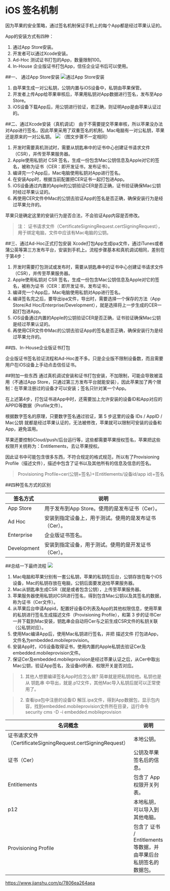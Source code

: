 # iOS 签名机制
因为苹果的安全策略，通过签名机制保证手机上的每个App都是经过苹果认证的。

App的安装方式有四种：
1. 通过App Store安装。
2. 开发者可以通过Xcode安装。
3. Ad-Hoc 测试证书打包的App，数量限制100。
4. In-House 企业版证书打包App，信任企业证书后可以使用。

##一、 通过App Store安装
![通过App Store安装](https://upload-images.jianshu.io/upload_images/1977357-31ea9971ed195e9f.png?imageMogr2/auto-orient/strip|imageView2/2/w/875)

1. 由苹果生成一对公私钥，公钥内置与iOS设备中，私钥由苹果保管。
2. 开发者上传App给苹果审核后，苹果用私钥对App数据进行签名，发布至App Store。
3. iOS设备下载App后，用公钥进行验证，若正确，则证明App是由苹果认证过的。

##二、通过Xcode安装（真机调试）
由于不需要提交苹果审核，所以苹果没办法对App进行签名，因此苹果采用了双重签名的机制。Mac电脑有一对公私钥，苹果还是原来的一对公私钥。
![](https://upload-images.jianshu.io/upload_images/1977357-237e74f9f2eae3cd.png?imageMogr2/auto-orient/strip|imageView2/2/w/1200)
（图文步骤不一定相同）

1. 开发时需要真机测试时，需要从钥匙串中的证书中心创建证书请求文件（CSR），并传至苹果服务器。
2. Apple使用私钥对 CSR 签名，生成一份包含Mac公钥信息及Apple对它的签名，被称为证书（CER：即开发证书，发布证书）。
3. 编译完一个App后，Mac电脑使用私钥对App进行签名。
4. 在安装App时，根据当前配置把CER证书一起打包进App。
5. iOS设备通过内置的Apple的公钥验证CER是否正确，证书验证确保Mac公钥时经过苹果认证的。
6. 再使用CER文件中Mac的公钥去验证App的签名是否正确，确保安装行为是经过苹果允许的。

苹果只是确定这里的安装行为是否合法，不会验证App内容是否修改。
>注： 证书请求文件（CertificateSigningRequest.certSigningRequest），用于绑定电脑，文件中应该有Mac电脑的公钥。

##三、通过Ad-Hoc正式打包安装
Xcode打包App生成ipa文件，通过iTunes或者蒲公英等第三方发布平台，安装到手机上。流程步骤基本和真机调试相同，差别在于第4步：

1. 开发时需要打包测试或发布时，需要从钥匙串中的证书中心创建证书请求文件（CSR），并传至苹果服务器。
2. Apple使用私钥对 CSR 签名，生成一份包含Mac公钥信息及Apple对它的签名，被称为证书（CER：即开发证书，发布证书）。
3. 编译完一个App后，Mac电脑使用私钥对App进行签名。
4. 编译签名完之后，要导出ipa文件，导出时，需要选择一个保存的方法（App Store/Ad Hoc/Enterprise/Development），就是选择将上一步生成的CER一起打包进App。
5. iOS设备通过内置的Apple的公钥验证CER是否正确，证书验证确保Mac公钥是经过苹果认证的。
6. 再使用CER文件中Mac的公钥去验证App的签名是否正确，确保安装行为是经过苹果允许的。

##四、In-House企业版证书打包

企业版证书签名验证流程和Ad-Hoc差不多。只是企业版不限制设备数，而且需要用户在iOS设备上手动点击信任证书。

##附加一些东西
通过真机调试安装和证书打包安装，不加限制，可能会导致被滥用（不通过App Store，只通过第三方发布平台就能安装），因此苹果加了两个限制：在苹果注册过的设备才可以安装；签名只针对某一个App。

在上述第4步，打包证书进App中时，还需要加上允许安装的设备ID和App对应的APPID等数据（Profile文件）。

根据数字签名的原理，只要数字签名通过验证，第 5 步这里的设备 IDs / AppID / Mac公钥 就都是经过苹果认证的，无法被修改，苹果就可以限制可安装的设备和App，避免滥用。

苹果还要控制iCloud/push/后台运行等，这些都需要苹果授权签名，苹果把这些权限开关统称为：Entitlements，去让苹果授权。

因此证书中可能包含很多东西，不符合规定的格式规范，所以有了Provisioning Profile（描述文件），描述中包含了证书以及其他所有的信息及信息的签名。

>Provisioning Profile=cer(公钥+签名)+(Entitlements/设备id/app id)+签名

##四种签名方式的区别

|签名方式|说明|
|----|----|
|App Store 	|用于发布到App Store。使用的是发布证书（Cer）。|
|Ad Hoc 	|安装到指定设备上，用于测试。使用的是发布证书（Cer）。|
|Enterprise 	|企业版证书签名。|
|Development 	|安装到指定设备，用于测试。使用的是开发证书（Cer）。|

##总结一下最终流程
![](https://upload-images.jianshu.io/upload_images/1977357-5528d12eb4b5e25a.png?imageMogr2/auto-orient/strip|imageView2/2/w/1200)


1. Mac电脑和苹果分别有一套公私钥，苹果的私钥在后台，公钥存放在每个iOS设备，Mac的私钥存放在电脑，公钥后面要发送给苹果服务器。
2. Mac从钥匙串生成CSR（就是或者包含公钥），上传至苹果服务器。
3. 苹果服务器使用私钥对CSR进行签名，得到包含Mac公钥以及其签名的数据，称为证书（Cer文件）。
4. 从苹果后台申请Appid，配置好设备ID列表及App的其他权限信息，使用苹果的私钥进行签名生成描述文件（Provisioning Profile），和第 3 步的证书Cer一并下载到Mac安装，钥匙串会自动将Cer与之前生成CSR文件的私钥关联（公私钥对应）。
5. 使用Mac编译App后，使用Mac私钥进行签名，并把 描述文件 打包进App，文件名为embedded.mobileprovision。
6. 安装App时，iOS设备取得证书，使用内置的Apple私钥去验证Cer及embedded.mobileprovision文件。
7. 保证Cer及embedded.mobileprovision是经过苹果认证之后，从Cer中取出Mac公钥，验证App签名，及设备id列表、权限开关是否对应。

>1. 其他人想要编译签名App时应怎么做?
简单就是把私钥给他。私钥也是从 钥匙串 中导出，就是.p12文件，其他Mac导入私钥后就可以正常使用了。

>2. 查看ipa包中注册的设备ID
解压.ipa文件，得到App数据包，显示包内容，找到embedded.mobileprovision文件所在目录，运行命令security cms -D -i embedded.mobileprovision

|名词概念 	|说明|
|----|----|
|证书请求文件（CertificateSigningRequest.certSigningRequest） 	|本地公钥。|
|证书（Cer） 	|公钥及苹果签名后的信息。
|Entitlements |	包含了 App 权限开关列表。|
|p12 	|本地私钥，可以导入到其他电脑。|
|Provisioning Profile| 	包含了 证书 / Entitlements 等数据，并由苹果后台私钥签名的数据包。|



https://www.jianshu.com/p/7806ea264aea

